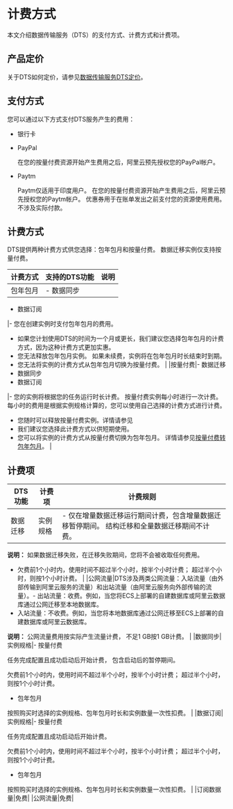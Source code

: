 # 计费方式

本文介绍数据传输服务（DTS）的支付方式、计费方式和计费项。

## 产品定价

关于DTS如何定价，请参见[数据传输服务DTS定价](https://www.alibabacloud.com/product/data-transmission-service/pricing)。

## 支付方式

您可以通过以下方式支付DTS服务产生的费用：

-   银行卡
-   PayPal

    在您的按量付费资源开始产生费用之后，阿里云预先授权您的PayPal帐户。

-   Paytm

    Paytm仅适用于印度用户。 在您的按量付费资源开始产生费用之后，阿里云预先授权您的Paytm帐户。 优惠券用于在账单发出之前支付您的资源使用费用。 不涉及实际付款。


## 计费方式

DTS提供两种计费方式供您选择：包年包月和按量付费。 数据迁移实例仅支持按量付费。

|计费方式|支持的DTS功能|说明|
|----|--------|--|
|包年包月|-   数据同步
-   数据订阅

|-   您在创建实例时支付包年包月的费用。
-   如果您计划使用DTS的时间为一个月或更长，我们建议您选择包年包月的计费方式，因为这种计费方式更加实惠。
-   您无法释放包年包月实例。 如果未续费，实例将在包年包月时长结束时到期。
-   您无法将实例的计费方式从包年包月切换为按量付费。 |
|按量付费|-   数据迁移
-   数据同步
-   数据订阅

|-   您的实例将根据您的任务运行时长计费。 按量付费实例每小时进行一次计费。 每小时的费用是根据实例规格计算的，您可以使用自己选择的计费方式进行计费。
-   您随时可以释放按量付费实例。详情请参见
-   我们建议您选择此计费方式以供短期使用。
-   您可以将实例的计费方式从按量付费切换为包年包月。 详情请参见[按量付费转包年包月](/intl.zh-CN/产品定价/按量付费转包年包月.md)。 |

## 计费项

|DTS功能|计费项|计费规则|
|-----|---|----|
|数据迁移|实例规格|-   仅在增量数据迁移运行期间计费，包含增量数据迁移暂停期间。 结构迁移和全量数据迁移期间不计费。

**说明：** 如果数据迁移失败，在迁移失败期间，您将不会被收取任何费用。

-   欠费前1个小时内，使用时间不超过半个小时，按半个小时计费； 超过半个小时，则按1个小时计费。 |
|公网流量|DTS涉及两类公网流量：入站流量（由外部传输到阿里云服务的流量）和出站流量（由阿里云服务向外部传输的流量）。-   出站流量：收费。例如，当您将ECS上部署的自建数据库或阿里云数据库通过公网迁移至本地数据库。
-   入站流量：不收费。例如，当您将本地数据库通过公网迁移至ECS上部署的自建数据库或阿里云数据库。

**说明：** 公网流量费用按实际产生流量计费， 不足1 GB按1 GB计费。 |
|数据同步|实例规格|-   按量付费

任务完成配置且成功启动后开始计费， 包含启动后的暂停期间。

欠费前1个小时内，使用时间不超过半个小时，按半个小时计费； 超过半个小时，则按1个小时计费。

-   包年包月

按照购买时选择的实例规格、包年包月时长和实例数量一次性扣费。 |
|数据订阅|实例规格|-   按量付费

任务完成配置且成功启动后开始计费。

欠费前1个小时内，使用时间不超过半个小时，按半个小时计费； 超过半个小时，则按1个小时计费。

-   包年包月

按照购买时选择的实例规格、包年包月时长和实例数量一次性扣费。 |
|订阅数据量|免费|
|公网流量|免费|

